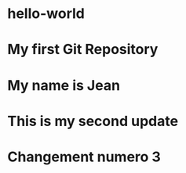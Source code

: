 # hello-world
# My first Git Repository
# My name is Jean
# This is my second update
# Changement numero 3

